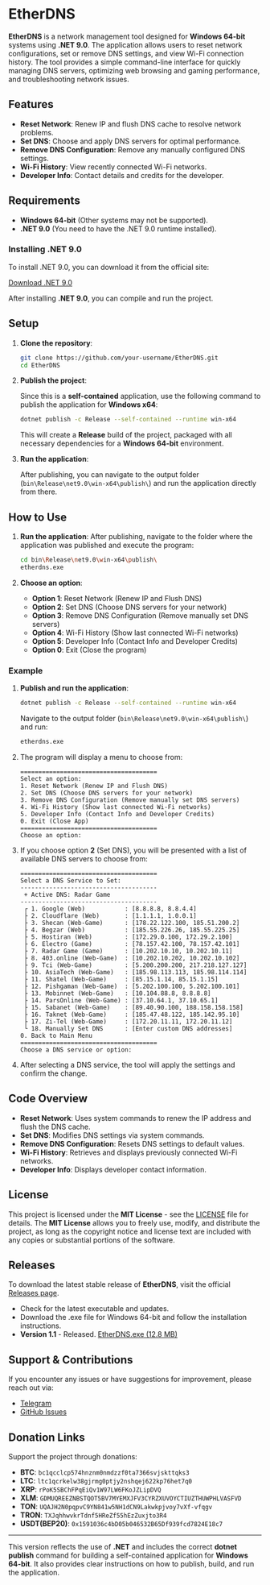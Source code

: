 # EtherDNS

**EtherDNS** is a network management tool designed for **Windows 64-bit** systems using **.NET 9.0**. The application allows users to reset network configurations, set or remove DNS settings, and view Wi-Fi connection history. The tool provides a simple command-line interface for quickly managing DNS servers, optimizing web browsing and gaming performance, and troubleshooting network issues.

## Features

- **Reset Network**: Renew IP and flush DNS cache to resolve network problems.
- **Set DNS**: Choose and apply DNS servers for optimal performance.
- **Remove DNS Configuration**: Remove any manually configured DNS settings.
- **Wi-Fi History**: View recently connected Wi-Fi networks.
- **Developer Info**: Contact details and credits for the developer.

## Requirements

- **Windows 64-bit** (Other systems may not be supported).
- **.NET 9.0** (You need to have the .NET 9.0 runtime installed).

### Installing .NET 9.0

To install .NET 9.0, you can download it from the official site:

[Download .NET 9.0](https://dotnet.microsoft.com/en-us/download/dotnet/thank-you/sdk-9.0.101-windows-x64-installer)

After installing **.NET 9.0**, you can compile and run the project.

## Setup

1. **Clone the repository**:

   ```bash
   git clone https://github.com/your-username/EtherDNS.git
   cd EtherDNS
   ```

2. **Publish the project**:

   Since this is a **self-contained** application, use the following command to publish the application for **Windows x64**:

   ```bash
   dotnet publish -c Release --self-contained --runtime win-x64
   ```

   This will create a **Release** build of the project, packaged with all necessary dependencies for a **Windows 64-bit** environment.

3. **Run the application**:

   After publishing, you can navigate to the output folder (`bin\Release\net9.0\win-x64\publish\`) and run the application directly from there.

## How to Use

1. **Run the application**:
   After publishing, navigate to the folder where the application was published and execute the program:

   ```bash
   cd bin\Release\net9.0\win-x64\publish\
   etherdns.exe
   ```

2. **Choose an option**:
   - **Option 1**: Reset Network (Renew IP and Flush DNS)
   - **Option 2**: Set DNS (Choose DNS servers for your network)
   - **Option 3**: Remove DNS Configuration (Remove manually set DNS servers)
   - **Option 4**: Wi-Fi History (Show last connected Wi-Fi networks)
   - **Option 5**: Developer Info (Contact Info and Developer Credits)
   - **Option 0**: Exit (Close the program)

### Example

1. **Publish and run the application**:

   ```bash
   dotnet publish -c Release --self-contained --runtime win-x64
   ```

   Navigate to the output folder (`bin\Release\net9.0\win-x64\publish\`) and run:

   ```bash
   etherdns.exe
   ```

2. The program will display a menu to choose from:

   ```plaintext
   ======================================
   Select an option:
   1. Reset Network (Renew IP and Flush DNS)
   2. Set DNS (Choose DNS servers for your network)
   3. Remove DNS Configuration (Remove manually set DNS servers)
   4. Wi-Fi History (Show last connected Wi-Fi networks)
   5. Developer Info (Contact Info and Developer Credits)
   0. Exit (Close App)
   ======================================
   Choose an option:
   ```

3. If you choose option **2** (Set DNS), you will be presented with a list of available DNS servers to choose from:

   ```plaintext
   ======================================
   Select a DNS Service to Set:
   --------------------------------------
    + Active DNS: Radar Game
   --------------------------------------
    ┌ 1. Google (Web)           : [8.8.8.8, 8.8.4.4]
    ├ 2. Cloudflare (Web)       : [1.1.1.1, 1.0.0.1]
    ├ 3. Shecan (Web-Game)      : [178.22.122.100, 185.51.200.2]
    ├ 4. Begzar (Web)           : [185.55.226.26, 185.55.225.25]
    ├ 5. Hostiran (Web)         : [172.29.0.100, 172.29.2.100]
    ├ 6. Electro (Game)         : [78.157.42.100, 78.157.42.101]
    ├ 7. Radar Game (Game)      : [10.202.10.10, 10.202.10.11]
    ├ 8. 403.online (Web-Game)  : [10.202.10.202, 10.202.10.102]
    ├ 9. Tci (Web-Game)         : [5.200.200.200, 217.218.127.127]
    ├ 10. AsiaTech (Web-Game)   : [185.98.113.113, 185.98.114.114]
    ├ 11. Shatel (Web-Game)     : [85.15.1.14, 85.15.1.15]
    ├ 12. Pishgaman (Web-Game)  : [5.202.100.100, 5.202.100.101]
    ├ 13. Mobinnet (Web-Game)   : [10.104.88.8, 8.8.8.8]
    ├ 14. ParsOnline (Web-Game) : [37.10.64.1, 37.10.65.1]
    ├ 15. Sabanet (Web-Game)    : [89.40.90.100, 188.158.158.158]
    ├ 16. Taknet (Web-Game)     : [185.47.48.122, 185.142.95.10]
    ├ 17. Zi-Tel (Web-Game)     : [172.20.11.11, 172.20.11.12]
    └ 18. Manually Set DNS      : [Enter custom DNS addresses]
   0. Back to Main Menu
   ======================================
   Choose a DNS service or option:
   ```

4. After selecting a DNS service, the tool will apply the settings and confirm the change.

## Code Overview

- **Reset Network**: Uses system commands to renew the IP address and flush the DNS cache.
- **Set DNS**: Modifies DNS settings via system commands.
- **Remove DNS Configuration**: Resets DNS settings to default values.
- **Wi-Fi History**: Retrieves and displays previously connected Wi-Fi networks.
- **Developer Info**: Displays developer contact information.

## License

This project is licensed under the **MIT License** - see the [LICENSE](LICENSE) file for details. The **MIT License** allows you to freely use, modify, and distribute the project, as long as the copyright notice and license text are included with any copies or substantial portions of the software.

## Releases

To download the latest stable release of **EtherDNS**, visit the official [Releases page](https://github.com/DevURANIUM/EtherDNS/releases).

- Check for the latest executable and updates.
- Download the .exe file for Windows 64-bit and follow the installation instructions.
- **Version 1.1** - Released. [EtherDNS.exe (12.8 MB)](https://github.com/DevURANIUM/EtherDNS/releases/download/1.1/EtherDNS.exe)  

## Support & Contributions

If you encounter any issues or have suggestions for improvement, please reach out via:

- [Telegram](https://t.me/DevUranium)
- [GitHub Issues](https://github.com/DevURANIUM/EtherDNS/issues)

## Donation Links

Support the project through donations:

- **BTC**: `bc1qcclcp574hnznm0nmdzzf0ta7366svjskttqks3`
- **LTC**: `ltc1qcrkelw38gjrmg0ptjy2nshqej622kp76het7q0`
- **XRP**: `rPoK5SBChFPqEiQv1W97LW6FKoJZLipDVQ`
- **XLM**: `GDMUQREEZNBSTQOT5BV7MYEMXJFV3CYRZXUVOYCTIUZTHUWPHLVASFVD`
- **TON**: `UQAJH2N0pqpvC9YN841w5NH1dCN9Lakwkpjvoy7vXf-vfqgv`
- **TRON**: `TXJqhhwvkrTdnf5HReZf55hEzZuxjto3R4`
- **USDT(BEP20)**: `0x1591036c4bD05b046532B65Df939fcd7824E18c7`
---

This version reflects the use of **.NET** and includes the correct **dotnet publish** command for building a self-contained application for **Windows 64-bit**. It also provides clear instructions on how to publish, build, and run the application.
